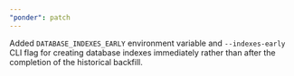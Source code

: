 ```yaml
---
"ponder": patch
---
```


Added `DATABASE_INDEXES_EARLY` environment variable and `--indexes-early` CLI flag for creating database indexes immediately rather than after the completion of the historical backfill.
